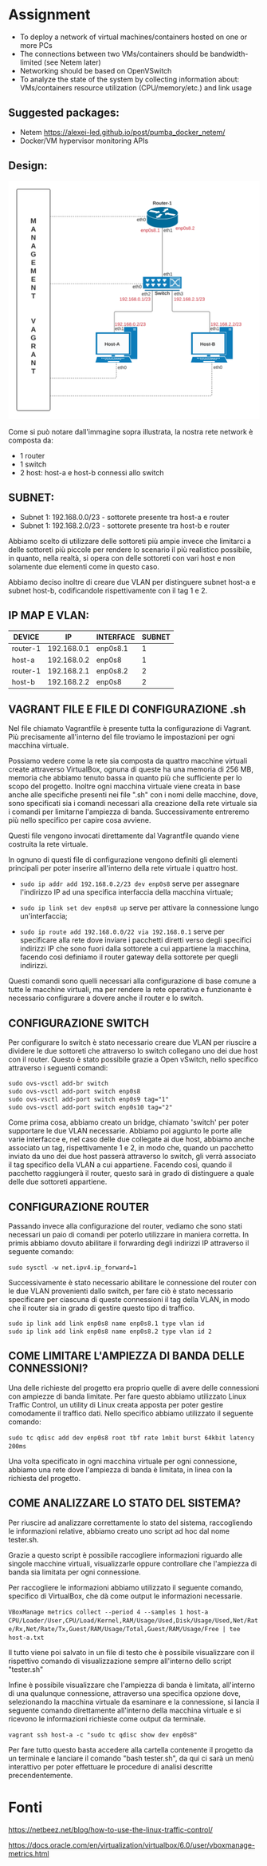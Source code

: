 # Assignment

- To deploy a network of virtual machines/containers hosted on one or more PCs
- The connections between two VMs/containers should be bandwidth-limited (see Netem later)
- Networking should be based on OpenVSwitch
- To analyze the state of the system by collecting information about: VMs/containers resource utilization (CPU/memory/etc.) and link usage

## Suggested packages:

- Netem https://alexei-led.github.io/post/pumba_docker_netem/
- Docker/VM hypervisor monitoring APIs

## Design:

<img src="utils/MonitorVNetwork.png" width="600">

Come si può notare dall'immagine sopra illustrata, la nostra rete network è composta da: 
- 1 router
- 1 switch
- 2 host: host-a e host-b connessi allo switch

## SUBNET:

- Subnet 1: 192.168.0.0/23 - sottorete presente tra host-a e router
- Subnet 1: 192.168.2.0/23 - sottorete presente tra host-b e router

Abbiamo scelto di utilizzare delle sottoreti più ampie invece che limitarci a delle sottoreti più piccole per rendere lo scenario il più realistico possibile, in quanto, nella realtà, si opera con delle sottoreti con vari host e non solamente due elementi come in questo caso.

Abbiamo deciso inoltre di creare due VLAN per distinguere subnet host-a e subnet host-b, codificandole rispettivamente con il tag 1 e 2. 


## IP MAP E VLAN:

| DEVICE            | IP                | INTERFACE           | SUBNET       |
| -------------     | -------------     | -------------       |------------- |
| router-1          | 192.168.0.1       | enp0s8.1            |     1        |
| host-a            | 192.168.0.2       | enp0s8              |     1        |
| router-1          | 192.168.2.1       | enp0s8.2            |     2        |
| host-b            | 192.168.2.2       | enp0s8              |     2        |


## VAGRANT FILE E FILE DI CONFIGURAZIONE .sh

Nel file chiamato Vagrantfile è presente tutta la configurazione di Vagrant. Più precisamente all'interno del file troviamo le impostazioni per ogni macchina virtuale.

Possiamo vedere come la rete sia composta da quattro macchine virtuali create attraverso VirtualBox, ognuna di queste ha una memoria di 256 MB, memoria che abbiamo tenuto bassa in quanto più che sufficiente per lo scopo del progetto. Inoltre ogni macchina virtuale viene creata in base anche alle specifiche presenti nei file ".sh" con i nomi delle macchine, dove, sono specificati sia i comandi necessari alla creazione della rete virtuale sia i comandi per limitarne l'ampiezza di banda. Successivamente entreremo più nello specifico per capire cosa avviene.

Questi file vengono invocati direttamente dal Vagrantfile quando viene costruita la rete virtuale. 

In ognuno di questi file di configurazione vengono definiti gli elementi principali per poter inserire all'interno della rete virtuale i quattro host.

- ```sudo ip addr add 192.168.0.2/23 dev enp0s8``` serve per assegnare l'indirizzo IP ad una specifica interfaccia della macchina virtuale;

- ```sudo ip link set dev enp0s8 up``` serve per attivare la connessione lungo un'interfaccia;

- ```sudo ip route add 192.168.0.0/22 via 192.168.0.1``` serve per specificare alla rete dove inviare i pacchetti diretti verso degli specifici indirizzi IP che sono fuori dalla sottorete a cui appartiene la macchina, facendo così definiamo il router gateway della sottorete per quegli indirizzi.

Questi comandi sono quelli necessari alla configurazione di base comune a tutte le macchine virtuali, ma per rendere la rete operativa e funzionante è necessario configurare a dovere anche il router e lo switch.

## CONFIGURAZIONE SWITCH

Per configurare lo switch è stato necessario creare due VLAN per riuscire a dividere le due sottoreti che attraverso lo switch collegano uno dei due host con il router. Questo è stato possibile grazie a Open vSwitch, nello specifico attraverso i seguenti comandi:

```
sudo ovs-vsctl add-br switch
sudo ovs-vsctl add-port switch enp0s8
sudo ovs-vsctl add-port switch enp0s9 tag="1"
sudo ovs-vsctl add-port switch enp0s10 tag="2"
```

Come prima cosa, abbiamo creato un bridge, chiamato 'switch' per poter supportare le due VLAN necessarie. Abbiamo poi aggiunto le porte alle varie interfacce e, nel caso delle due collegate ai due host, abbiamo anche associato un tag, rispettivamente 1 e 2, in modo che, quando un pacchetto inviato da uno dei due host passerà attraverso lo switch, gli verrà associato il tag specifico della VLAN a cui appartiene. Facendo così, quando il pacchetto raggiungerà il router, questo sarà in grado di distinguere a quale delle due sottoreti appartiene.

## CONFIGURAZIONE ROUTER

Passando invece alla configurazione del router, vediamo che sono stati necessari un paio di comandi per poterlo utilizzare in maniera corretta. In primis abbiamo dovuto abilitare il forwarding degli indirizzi IP attraverso il seguente comando: 

```sudo sysctl -w net.ipv4.ip_forward=1```

Successivamente è stato necessario abilitare le connessione del router con le due VLAN provenienti dallo switch, per fare ciò è stato necessario specificare per ciascuna di queste connessioni il tag della VLAN, in modo che il router sia in grado di gestire questo tipo di traffico.

```
sudo ip link add link enp0s8 name enp0s8.1 type vlan id 
sudo ip link add link enp0s8 name enp0s8.2 type vlan id 2 
```

## COME LIMITARE L'AMPIEZZA DI BANDA DELLE CONNESSIONI?

Una delle richieste del progetto era proprio quelle di avere delle connessioni con ampiezze di banda limitate. Per fare questo abbiamo utilizzato Linux Traffic Control, un utility di Linux creata apposta per poter gestire comodamente il traffico dati. Nello specifico abbiamo utilizzato il seguente comando:

```sudo tc qdisc add dev enp0s8 root tbf rate 1mbit burst 64kbit latency 200ms```

Una volta specificato in ogni macchina virtuale per ogni connessione, abbiamo una rete dove l'ampiezza di banda è limitata, in linea con la richiesta del progetto.

## COME ANALIZZARE LO STATO DEL SISTEMA?

Per riuscire ad analizzare correttamente lo stato del sistema, raccogliendo le informazioni relative, abbiamo creato uno script ad hoc dal nome tester.sh. 

Grazie a questo script è possibile raccogliere informazioni riguardo alle singole macchine virtuali, visualizzarle oppure controllare che l'ampiezza di banda sia limitata per ogni connessione. 

Per raccogliere le informazioni abbiamo utilizzato il seguente comando, specifico di VirtualBox, che dà come output le informazioni necessarie.

```VBoxManage metrics collect --period 4 --samples 1 host-a CPU/Loader/User,CPU/Load/Kernel,RAM/Usage/Used,Disk/Usage/Used,Net/Rate/Rx,Net/Rate/Tx,Guest/RAM/Usage/Total,Guest/RAM/Usage/Free | tee host-a.txt ```

Il tutto viene poi salvato in un file di testo che è possibile visualizzare con il rispettivo comando di visualizzazione sempre all'interno dello script "tester.sh"

Infine è possibile visualizzare che l'ampiezza di banda è limitata, all'interno di una qualunque connessione, attraverso una specifica opzione dove, selezionando la macchina virtuale da esaminare e la connessione, si lancia il seguente comando direttamente all'interno della macchina virtuale e si ricevono le informazioni richieste come output da terminale.

``` vagrant ssh host-a -c "sudo tc qdisc show dev enp0s8" ```

Per fare tutto questo basta accedere alla cartella contenente il progetto da un terminale e lanciare il comando "bash tester.sh", da qui ci sarà un menù interattivo per poter effettuare le procedure di analisi descritte precendentemente.

# Fonti 

https://netbeez.net/blog/how-to-use-the-linux-traffic-control/

https://docs.oracle.com/en/virtualization/virtualbox/6.0/user/vboxmanage-metrics.html